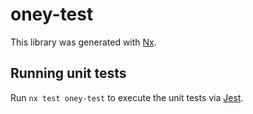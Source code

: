# oney-test

This library was generated with [Nx](https://nx.dev).

## Running unit tests

Run `nx test oney-test` to execute the unit tests via [Jest](https://jestjs.io).
